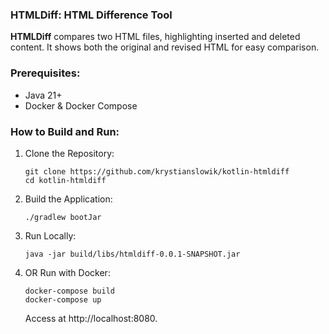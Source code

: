 ### HTMLDiff: HTML Difference Tool

**HTMLDiff** compares two HTML files, highlighting inserted and deleted content. 
It shows both the original and revised HTML for easy comparison.

### Prerequisites:
- Java 21+
- Docker & Docker Compose

### How to Build and Run:

1. Clone the Repository:
   ```
   git clone https://github.com/krystianslowik/kotlin-htmldiff
   cd kotlin-htmldiff
   ```

2. Build the Application:
   ```
   ./gradlew bootJar
   ```

3. Run Locally:
   ```
   java -jar build/libs/htmldiff-0.0.1-SNAPSHOT.jar
   ```

4. OR Run with Docker:
   ```
   docker-compose build
   docker-compose up
    ```
   Access at http://localhost:8080.